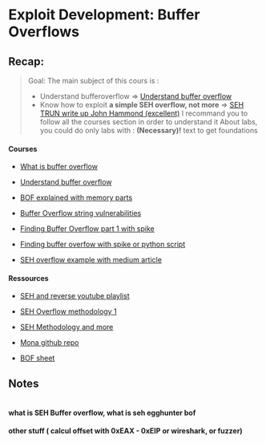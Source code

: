 # Exploit Development: Buffer Overflows

## Recap:

> Goal:
> The main subject of this cours is :
>
> - Understand bufferoverflow => [Understand buffer overflow](https://medium.com/@0x-Singularity/exploit-tutorial-understanding-buffer-overflows-d017108edc85)
> - Know how to exploit **a simple SEH overflow, not more** => [SEH TRUN write up John Hammond (excellent)](https://www.youtube.com/watch?v=yJF0YPd8lDw&ab_channel=JohnHammond)
>   I recommand you to follow all the courses section in order to understand it
>   About labs, you could do only labs with : **(Necessary)!** text to get foundations

#### Courses

- [What is buffer overflow](https://www.techtarget.com/searchsecurity/definition/buffer-overflow)
- [Understand buffer overflow](https://medium.com/@0x-Singularity/exploit-tutorial-understanding-buffer-overflows-d017108edc85)
- [BOF explained with memory parts](https://medium.com/techloop/understanding-buffer-overflow-vulnerability-85ac22ec8cd3)
- [Buffer Overflow string vulnerabilities](https://owasp.org/www-community/attacks/Format_string_attack)

- [Finding Buffer Overflow part 1 with spike](https://www.hackers-arise.com/post/2017/06/21/exploit-development-part-3-finding-vulnerabilities-by-fuzzing-with-spike)
- [Finding buffer overfow with spike or python script](https://www.youtube.com/watch?v=rhpxaBF8n78&ab_channel=flipthebit)
- [SEH overflow example with medium article](https://medium.com/@cobramist/reverse-engineering-vulnserver-for-seh-overflow-79d5e4368a96)

#### Ressources

- [SEH and reverse youtube playlist](https://www.youtube.com/playlist?list=PLi0kul0fEhZ_ZOJ9EvbE628ptN2rsKuu5)
- [SEH Overflow methodology 1](https://ppn.snovvcrash.rocks/exploit-dev/bof/osed-sehof)

- [SEH Methodology and more](https://m0chan.github.io/2019/08/21/Win32-Buffer-Overflow-SEH.html#examples)

- [Mona github repo](https://github.com/corelan/mona?source=post_page-----19e000482f27--------------------------------)
- [BOF sheet](https://github.com/Tib3rius/Pentest-Cheatsheets/blob/master/exploits/buffer-overflows.rst)

## Notes

```

```

#### what is SEH Buffer overflow, what is seh egghunter bof

#### other stuff ( calcul offset with 0xEAX - 0xEIP or wireshark, or fuzzer)
